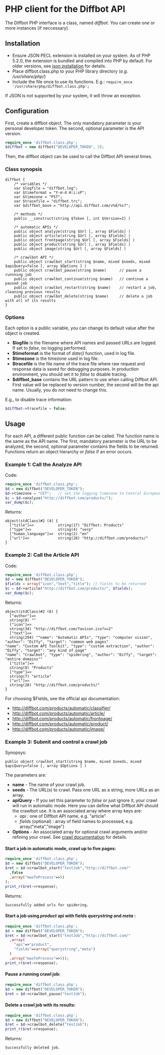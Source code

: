 # PHP client for the Diffbot API

The Diffbot PHP interface is a class, named *diffbot*. You can create one or
more instances (if neccessary).

## Installation

* Ensure JSON PECL extension is installed on your system. As of PHP 5.2.0,
  the extension is bundled and compiled into PHP by default. For older
  versions, see [json installation](http://php.net/manual/en/json.installation.php) for details.
* Place diffbot.class.php to your PHP library directory (_e.g. /usr/share/php/_) 
* Include the file once to use its functions. E.g.: `require_once '/usr/share/php/diffbot.class.php';`

If JSON is not supported by your system, it will throw an exception.

## Configuration

First, create a diffbot object. The only mandatory parameter is your
personal developer token. The second, optional parameter is the API version.

```php
require_once 'diffbot.class.php';
$diffbot = new diffbot("DEVELOPER_TOKEN", 2);
```

Then, the diffbot object can be used to call the Diffbot API several times.

### Class synopsis

    diffbot {
        /* variables */
        var $logfile = "diffbot.log";
        var $timeformat = "Y-m-d H:i:sP";
        var $timezone = "PST";
        var $tracefile = "diffbot.trc";
        var $diffbot_base = "http://api.diffbot.com/v%d/%s?";
        
        /* methods */
        public __construct(string $Token [, int $Version=2] )
		
		/* automatic APIs */
        public object analyze(string $Url [, array $Fields] )
        public object article(string $Url [, array $Fields] )
        public object frontpage(string $Url [, array $Fields] )
        public object product(string $Url [, array $Fields] )
        public object image(string $Url [, array $Fields] )
        
        /* crawlbot API */
		public object crawlbot_start(string $name, mixed $seeds, mixed $apiQuery=false [, array $Options ] )
		public object crawlbot_pause(string $name)		// pause a runnning job
		public object crawlbot_continue(string $name)	// continue a paused job
		public object crawlbot_restart(string $name)	// restart a job, cleaning previous results
		public object crawlbot_delete(string $name)		// delete a job with all of its results
    }

### Options

Each option is a public variable, you can change its default value after the object is
created. 

* **$logfile** is the filename where API names and passed URLs are logged. If
 set to _false_, no logging performed.
* **$timeformat** is the format of _date()_ function, used in log file.
* **$timezone** is the timezone used in log file.
* **$tracefile** is the file name of the trace file where raw request and
 response data is saved for debugging purposes. In production environment,
 you should set it to _false_ to disable tracing.
* **$diffbot_base** contains the URL pattern to use when calling Diffbot
 API. First value will be replaced to version number, the second will be the
 api name. Usually, you do not need to change this. 

E.g., to disable trace information:

```php
$diffbot->tracefile = false;
```

## Usage

For each API, a different public function can be called. The function name
is the same as the API name. The first, mandatory parameter is the URL to be
analyzed, the second, optional parameter contains the fields to be returned.
Functions return an object hierarchy or _false_ if an error occurs.

### Example 1: Call the Analyze API

Code:

```php
require_once 'diffbot.class.php';
$d = new diffbot("DEVELOPER_TOKEN");
$d->timezone = "CET";	// set the logging timezone to Central European Time
$c = $d->analyze("http://diffbot.com/products/");
var_dump($c);
```

Returns:

    object(stdClass)#2 (4) {
      ["title"]=>           string(17) "Diffbot: Products"
      ["type"]=>            string(4) "serp"
      ["human_language"]=>  string(2) "en"
      ["url"]=>             string(28) "http://diffbot.com/products/"
    }

### Example 2: Call the Article API

Code:

```php
require_once 'diffbot.class.php';
$d = new diffbot("DEVELOPER_TOKEN");
$fields = array("icon","text","title");	// fields to be returned
$c = $d->article("http://diffbot.com/products/", $fields);
var_dump($c);
```

Returns:

    object(stdClass)#2 (6) {
      ["author"]=>
      string(0) ""
      ["icon"]=>
      string(34) "http://diffbot.com/favicon.ico?v=2"
      ["text"]=>
      string(294) ""name": "Automatic APIs", "type": "computer vision", "author": "Diffy", "target": "common web pages"
    "name": "Custom API Toolkit", "type": "custom extraction", "author": "Diffy", "target": "any kind of page"
    "name": "Crawlbot", "type": "spidering", "author": "Diffy", "target": "entire domains""
      ["title"]=>
      string(8) "Products"
      ["type"]=>
      string(7) "article"
      ["url"]=>
      string(28) "http://diffbot.com/products/"
    }

For choosing $Fields, see the official api documentation:

* http://diffbot.com/products/automatic/classifier/
* http://diffbot.com/products/automatic/article/
* http://diffbot.com/products/automatic/frontpage/
* http://diffbot.com/products/automatic/product/
* http://diffbot.com/products/automatic/image/

### Example 3: Submit and control a crawl job

Synopsys:

	public object crawlbot_start(string $name, mixed $seeds, mixed $apiQuery=false [, array $Options ] )

The parameters are:

* **name** - The name of your crawl job.
* **seeds** - The URL(s) to crawl. Pass one URL as a string, more URLs as an array.
* **apiQuery** - If you set this parameter to _false_ or just ignore it, your crawl will run in automatic mode.
 Here you can define what Diffbot API should the crawlbot use. It is an associated array where array keys are:
	* _api_ : one of Diffbot API name, e.g. "article"
	* _fields_ (optional) : array of field names to processed, e.g. array("meta","image")
* **Options** - An associated array for optional crawl arguments and/or refining your crawl. 
 See [crawl documentation](http://diffbot.com/dev/docs/crawl/) for details.

#### Start a job in automatic mode, crawl up to five pages:

```php
require_once 'diffbot.class.php';
$d = new diffbot("DEVELOPER_TOKEN");
$ret = $d->crawlbot_start("testJob","http://diffbot.com/"
  ,false
  ,array("maxToProcess"=>5)
);
print_r($ret->response);
```

Returns:

	Successfully added urls for spidering.

#### Start a job using _product_ api with fields _querystring_ and _meta_ :

```php
require_once 'diffbot.class.php';
$d = new diffbot("DEVELOPER_TOKEN");
$ret = $d->crawlbot_start("testJob","http://diffbot.com/"
  ,array(
    "api"=>"product",
    "fields"=>array("querystring","meta")
  )
  ,array("maxToProcess"=>5));
print_r($ret->response);
```

#### Pause a running crawl job:

```php
require_once 'diffbot.class.php';
$d = new diffbot("DEVELOPER_TOKEN");
$ret = $d->crawlbot_pause("testJob");
```

#### Delete a crawl job with its results:

```php
require_once 'diffbot.class.php';
$d = new diffbot("DEVELOPER_TOKEN");
$ret = $d->crawlbot_delete("testJob");
print_r($ret->response);
```

Returns:

	Successfully deleted job.

